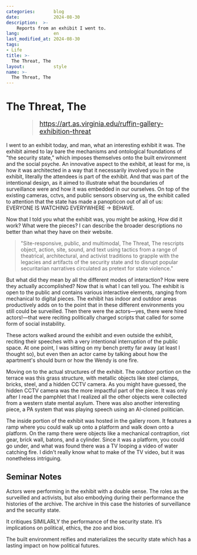 ```yaml
---
categories:       blog
date:             2024-08-30
description:  >-
    Reports from an exhibit I went to.
lang:             en
last_modified_at: 2024-08-30
tags:
- Life
title: >-
  The Threat, The        
layout:           style
name: >-
  The Threat, The        
---
```


# The Threat, The      

<figure class="container-lg" style="padding: 0;">
    <blockquote class="blockquote" style="font-size: 18px;">
    <a href="https://art.as.virginia.edu/ruffin-gallery-exhibition-threat">https://art.as.virginia.edu/ruffin-gallery-exhibition-threat</a>
    </blockquote>
</figure>

I went to an exhibit today, and man, what an interesting exhibit it was. The exhibit aimed to lay bare the mechanisms and ontological foundations of "the security state," which imposes themselves onto the built environment and the social psyche. An innovative aspect to the exhibit, at least for me, is how it was architected in a way that it necessarily involved you in the exhibit, literally the attendees is part of the exhibit. And that was part of the intentional design, as it aimed to illustrate what the boundaries of surveillance were and how it was embedded in our ourselves. On top of the existing cameras, cctvs, and public sensors observing us, the exhibit called to attention that the state has made a panopticon out of all of us: EVERYONE IS WATCHING EVERYWHERE -> BEHAVE. 

Now that I told you what the exhibit was, you might be asking, How did it work? What were the pieces? I can describe the broader descriptions no better than what they have on their website. 

> "Site-responsive, public, and multimodal, The Threat, The rescripts object, action, site, sound, and text using tactics from a range of theatrical, architectural, and activist traditions to grapple with the legacies and artifacts of the security state and to disrupt popular securitarian narratives circulated as pretext for state violence."

But what did they mean by all the different modes of interaction? How were they actually accomplished? Now that is what I can tell you. The exhibit is open to the public and contains various interactive elements, ranging from mechanical to digital pieces. The exhibit has indoor and outdoor areas productively adds on to the point that in these different environments you still could be surveilled. Then there were the actors—yes, there were hired actors!—that were reciting politically charged scripts that called for some form of social instability. 

These actors walked around the exhibit and even outside the exhibit, reciting their speeches with a very intentional interruption of the public space. At one point, I was sitting on my bench pretty far away (at least I thought so), but even then an actor came by talking about how the apartment's should burn or how the Wendy is one fire. 

Moving on to the actual structures of the exhibit. The outdoor portion on the terrace was this grass structure, with metallic objects like steel clamps, bricks, steel, and a hidden CCTV camera. As you might have guessed, the hidden CCTV camera was the more impactful part of the piece. It was only after I read the pamphlet that I realized all the other objects were collected from a western state mental asylum. There was also another interesting piece, a PA system that was playing speech using an AI-cloned politician. 

The inside portion of the exhibit was hosted in the gallery room. It features a ramp where you could walk up onto a platform and walk down onto a platform. On the ramp there were objects like a mechanical contraption, riot gear, brick wall, batons, and a cylinder. Since it was a platform, you could go under, and what was found there was a TV looping a video of water catching fire. I didn't really know what to make of the TV video, but it was nonetheless intriguing.

## Seminar Notes

Actors were performing in the exhibit with a double sense. The roles as the surveilled and activists, but also embodying during their performance the histories of the archive. The archive in this case the histories of surveillance and the security state. 

It critiques SIMILARLY the performance of the security state. It’s implications on political, ethics, the zoo and bios. 

The built environment reifies and materializes the security state which has a lasting impact on how political futures.

